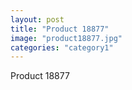 ```yaml
---
layout: post
title: "Product 18877"
image: "product18877.jpg"
categories: "category1"
---
```

Product 18877
